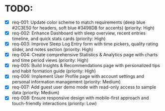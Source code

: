 # TODO:

- [x] req-001: Update color scheme to match requirements (deep blue #2C3E50 for headers, soft blue #3498DB for accents) (priority: High)
- [x] req-002: Enhance Dashboard with sleep overview, recent entries timeline, and quick stats cards (priority: High)
- [x] req-003: Improve Sleep Log Entry form with time pickers, quality rating slider, and notes section (priority: High)
- [x] req-004: Create comprehensive Statistics & Analytics page with charts and time period views (priority: High)
- [x] req-005: Build Insights & Recommendations page with personalized tips and habit formation guide (priority: High)
- [x] req-006: Implement User Profile page with account settings and personal information management (priority: Medium)
- [x] req-007: Add guest user demo mode with read-only access to sample data (priority: Medium)
- [x] req-008: Ensure responsive design with mobile-first approach and touch-friendly interactions (priority: Low)

